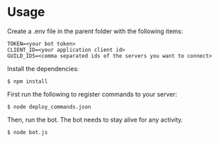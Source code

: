 # Usage
Create a .env file in the parent folder with the following items:
```
TOKEN=<your bot token>
CLIENT_ID=<your application client id>
GUILD_IDS=<comma separated ids of the servers you want to connect>
```

Install the dependencies:
```
$ npm install
```

First run the following to register commands to your server:
```
$ node deploy_commands.json
```

Then, run the bot. The bot needs to stay alive for any activity.
```
$ node bot.js
```
